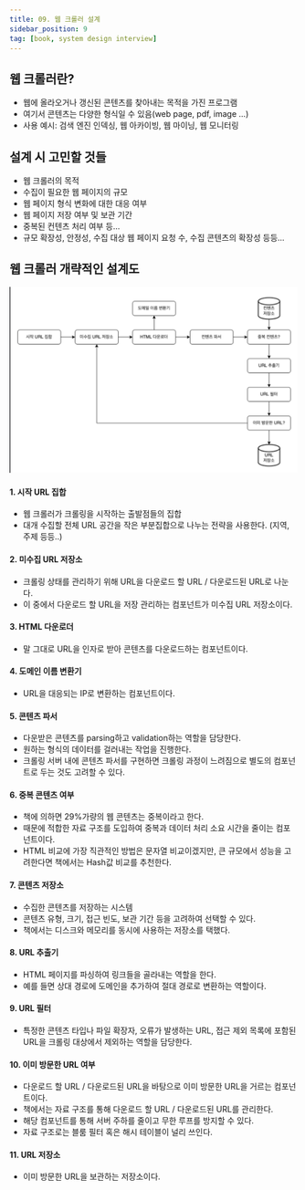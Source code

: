 ```yaml
---
title: 09. 웹 크롤러 설계
sidebar_position: 9
tag: [book, system design interview]
---
```

## 웹 크롤러란?
- 웹에 올라오거나 갱신된 콘텐츠를 찾아내는 목적을 가진 프로그램
- 여기서 콘텐츠는 다양한 형식일 수 있음(web page, pdf, image ...)
- 사용 예시: 검색 엔진 인덱싱, 웹 아카이빙, 웹 마이닝, 웹 모니터링

## 설계 시 고민할 것들
- 웹 크롤러의 목적
- 수집이 필요한 웹 페이지의 규모
- 웹 페이지 형식 변화에 대한 대응 여부
- 웹 페이지 저장 여부 및 보관 기간
- 중복된 컨텐츠 처리 여부 등...
- 규모 확장성, 안정성, 수집 대상 웹 페이지 요청 수, 수집 콘텐츠의 확장성 등등...

## 웹 크롤러 개략적인 설계도
![web_crawler.jpg](img/web_crawler.jpg)
#### 1. 시작 URL 집합
- 웹 크롤러가 크롤링을 시작하는 출발점들의 집합
- 대개 수집할 전체 URL 공간을 작은 부분집합으로 나누는 전략을 사용한다. (지역, 주제 등등..)

#### 2. 미수집 URL 저장소
- 크롤링 상태를 관리하기 위해 URL을 다운로드 할 URL / 다운로드된 URL로 나눈다.
- 이 중에서 다운로드 할 URL을 저장 관리하는 컴포넌트가 미수집 URL 저장소이다.

#### 3. HTML 다운로더
- 말 그대로 URL을 인자로 받아 콘텐츠를 다운로드하는 컴포넌트이다.

#### 4. 도메인 이름 변환기
- URL을 대응되는 IP로 변환하는 컴포넌트이다.


#### 5. 콘텐츠 파서
- 다운받은 콘텐츠를 parsing하고 validation하는 역할을 담당한다.
- 원하는 형식의 데이터를 걸러내는 작업을 진행한다.
- 크롤링 서버 내에 콘텐츠 파서를 구현하면 크롤링 과정이 느려짐으로 별도의 컴포넌트로 두는 것도 고려할 수 있다.

#### 6. 중복 콘텐츠 여부
- 책에 의하면 29%가량의 웹 콘텐츠는 중복이라고 한다.
- 때문에 적합한 자료 구조를 도입하여 중복과 데이터 처리 소요 시간을 줄이는 컴포넌트이다.
- HTML 비교에 가장 직관적인 방법은 문자열 비교이겠지만, 큰 규모에서 성능을 고려한다면 책에서는 Hash값 비교를 추천한다.

#### 7. 콘텐츠 저장소
- 수집한 콘텐츠를 저장하는 시스템
- 콘텐츠 유형, 크기, 접근 빈도, 보관 기간 등을 고려하여 선택할 수 있다.
- 책에서는 디스크와 메모리를 동시에 사용하는 저장소를 택했다.

#### 8. URL 추출기
- HTML 페이지를 파싱하여 링크들을 골라내는 역할을 한다.
- 예를 들면 상대 경로에 도메인을 추가하여 절대 경로로 변환하는 역할이다.

#### 9. URL 필터
- 특정한 콘텐츠 타입나 파일 확장자, 오류가 발생하는 URL, 접근 제외 목록에 포함된 URL을 크롤링 대상에서 제외하는 역할을 담당한다.

#### 10. 이미 방문한 URL 여부
- 다운로드 할 URL / 다운로드된 URL을 바탕으로 이미 방문한 URL을 거르는 컴포넌트이다.
- 책에서는 자료 구조를 통해 다운로드 할 URL / 다운로드된 URL를 관리한다.
- 해당 컴포넌트를 통해 서버 주하를 줄이고 무한 루프를 방지할 수 있다.
- 자료 구조로는 블룸 필터 혹은 해시 테이블이 널리 쓰인다.

#### 11. URL 저장소
- 이미 방문한 URL을 보관하는 저장소이다.